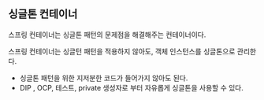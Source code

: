 ## 싱글톤 컨테이너
스프링 컨테이너는 싱글톤 패턴의 문제점을 해결해주는 컨테이너이다.

스프링 컨테이너는 싱글턴 패턴을 적용하지 않아도, 객체 인스턴스를
싱글톤으로 관리한다.
- 싱글톤 패턴을 위한 지저분한 코드가 들어가지 않아도 된다.
- DIP , OCP, 테스트, private 생성자로 부터 자유롭게 싱글톤을 사용할 수 있다.
